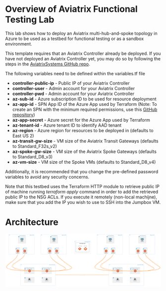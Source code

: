 # Overview of Aviatrix Functional Testing Lab 
This lab shows how to deploy an Aviatrix multi-hub-and-spoke topology in Azure to be used as a testbed for functional testing or as a sandbox environment. 

This template requires that an Aviatrix Controller already be deployed. If you have not deployed an Aviatrix Controller yet, you may do so by following the steps in the [AviatrixSystems GitHub repo](https://github.com/AviatrixSystems/terraform-aviatrix-azure-controller). 

The following variables need to be defined within the variables.tf file

- **controller-public-ip** - Public IP of your Aviatrix Controller
- **controller-user** - Admin account for your Aviatrix Controller
- **controller-pwd** - Admin account for your Aviatrix Controller
- **az-sub-id** - Azure subscription ID to be used for resource deployment
- **az-app-id** - SPN App ID of the Azure App used by Terraform (Note: To create an SPN with the minimum required permissions, use this [GitHub repository](https://github.com/AviatrixSystems/terraform-aviatrix-azure-controller/tree/master/modules/aviatrix_controller_azure))
- **az-app-secret** - Azure secret for the Azure App used by Terraform
- **az-tenant-id** - Azure tenant ID to identify AAD tenant
- **az-region** - Azure region for resources to be deployed in (defaults to East US 2)
- **az-transit-gw-size** - VM size of the Aviatrix Transit Gateways (defaults to Standard_F32s_v2)
- **az-spoke-gw-size** - VM size of the Aviatrix Spoke Gateways (defaults to Standard_D8_v3)
- **az-vm-size** - VM size of the Spoke VMs (defaults to Standard_D8_v4)

Additionally, it is recommended that you change the pre-defined password variables to avoid any security concerns. 

Note that this testbed uses the Terraform HTTP module to retrieve public IP of machine running *terraform apply* command in order to add the retrieved public IP to the NSG ACLs. 
If you execute it remotely (non-local machijne), make sure that you add the IP you wish to use to SSH into the Jumpbox VM. 

# Architecture

![Reference Architecture](https://raw.githubusercontent.com/Emanuel-Sifuentes/AviatrixLabs/main/Perf%20Test/Virtual%20Functional%20Testing.png)